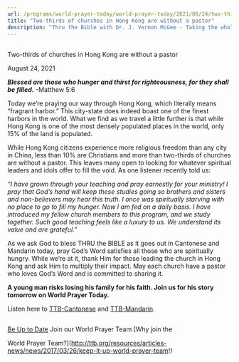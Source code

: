 ```yaml
---
url: /programs/world-prayer-today/world-prayer-today/2021/08/24/two-thirds-of-churches-in-hong-kong-are-without-a-pastor
title: "Two-thirds of churches in Hong Kong are without a pastor"
description: "Thru the Bible with Dr. J. Vernon McGee - Taking the whole Word to the whole world"
---
```







## 
 Two-thirds of churches in Hong Kong are without a pastor


August 24, 2021




***Blessed are those who hunger and thirst for righteousness, for they shall be filled.*** -Matthew 5:6 

 Today we’re praying our way through Hong Kong, which literally means “fragrant harbor.” This city-state does indeed boast one of the finest harbors in the world. What we find as we travel a little further is that while Hong Kong is one of the most densely populated places in the world, only 15% of the land is populated.  

 While Hong Kong citizens experience more religious freedom than any city in China, less than 10% are Christians and more than two-thirds of churches are without a pastor. This leaves many open to looking for whatever spiritual leaders and idols offer to fill the void. As one listener recently told us: 

*“I have grown through your teaching and pray earnestly for your ministry! I pray that God’s hand will keep these studies going so brothers and sisters and non-believers may hear this truth. I once was spiritually starving with no place to go to fill my hunger. Now I am fed on a daily basis. I have introduced my fellow church members to this program, and we study together. Such good teaching feels like a luxury to us. We understand its value and are grateful.”*   


As we ask God to bless THRU the BIBLE as it goes out in Cantonese and Mandarin today, pray God’s Word satisfies all those who are spiritually hungry. While we’re at it, thank Him for those leading the church in Hong Kong and ask Him to multiply their impact. May each church have a pastor who loves God’s Word and is committed to sharing it.  

**A young man risks losing his family for his faith. Join us for his story tomorrow on World Prayer Today.**   


Listen here to [TTB-Cantonese](https://ttb.twr.org/home/day,0298/language,YUE) and [TTB-Mandarin](https://ttb.twr.org/home/day,495/language,CMN).







## 




[Be Up to Date](http://feeds.feedburner.com/WorldPrayerToday "World Prayer Today RSS Feed")
Join our World Prayer Team
[Why join the  

World Prayer Team?](http://ttb.org/resources/articles-news/news/2017/03/26/keep-it-up-world-prayer-team!)




